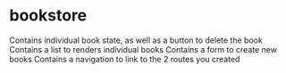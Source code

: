 # bookstore
Contains individual book state, as well as a button to delete the book Contains a list to renders individual books Contains a form to create new books Contains a navigation to link to the 2 routes you created
